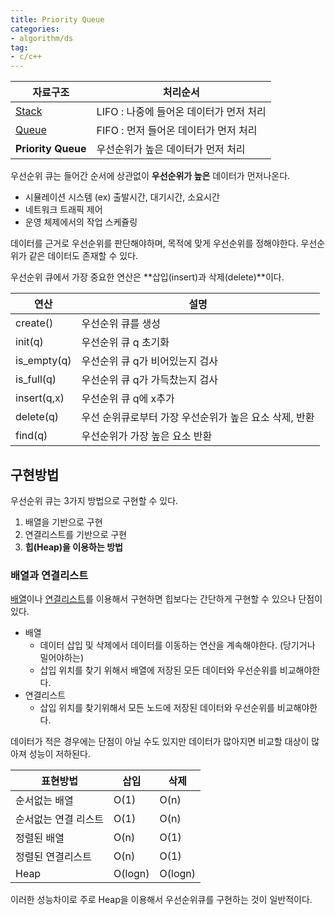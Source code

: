 ```yaml
---
title: Priority Queue
categories:
- algorithm/ds
tag:
- c/c++
---
```


| 자료구조                                                     | 처리순서                                |
| ------------------------------------------------------------ | --------------------------------------- |
| [Stack](https://dh00023.github.io/algorithm/ds/2018/04/24/algorithm-9/) | LIFO : 나중에 들어온 데이터가 먼저 처리 |
| [Queue](https://dh00023.github.io/algorithm/ds/2018/04/25/algorithm-10/) | FIFO : 먼저 들어온 데이터가 먼저 처리   |
| **Priority Queue**                                           | 우선순위가 높은 데이터가 먼저 처리      |

우선순위 큐는 들어간 순서에 상관없이 **우선순위가 높은** 데이터가 먼저나온다.

- 시뮬레이션 시스템 (ex) 출발시간, 대기시간, 소요시간
- 네트워크 트래픽 제어
- 운영 체제에서의 작업 스케쥴링

데이터를 근거로 우선순위를 판단해야하며, 목적에 맞게 우선순위를 정해야한다. 우선순위가 같은 데이터도 존재할 수 있다.

우선순위 큐에서 가장 중요한 연산은 **삽입(insert)과 삭제(delete)**이다.

| 연산        | 설명                                                   |
| ----------- | ------------------------------------------------------ |
| create()    | 우선순위 큐를 생성                                     |
| init(q)     | 우선순위 큐 q 초기화                                   |
| is_empty(q) | 우선순위 큐 q가 비어있는지 검사                        |
| is_full(q)  | 우선순위 큐 q가 가득찼는지 검사                        |
| insert(q,x) | 우선순위 큐 q에 x추가                                  |
| delete(q)   | 우선 순위큐로부터 가장 우선순위가 높은 요소 삭제, 반환 |
| find(q)     | 우선순위가 가장 높은 요소 반환                         |



## 구현방법

우선순위 큐는 3가지 방법으로 구현할 수 있다.

1. 배열을 기반으로 구현
2. 연결리스트를 기반으로 구현
3. **힙(Heap)을 이용하는 방법**



### 배열과 연결리스트

[배열](https://dh00023.github.io/algorithm/ds/2018/04/21/algorithm-5/)이나 [연결리스트](https://dh00023.github.io/algorithm/ds/2018/04/23/algorithm-8/)를 이용해서 구현하면 힙보다는 간단하게 구현할 수 있으나 단점이 있다.

- 배열 
  - 데이터 삽입 및 삭제에서 데이터를 이동하는 연산을 계속해야한다. (당기거나 밀어야하는)
  - 삽입 위치를 찾기 위해서 배열에 저장된 모든 데이터와 우선순위를 비교해야한다.
- 연결리스트
  - 삽입 위치를 찾기위해서 모든 노드에 저장된 데이터와 우선순위를 비교해야한다.

데이터가 적은 경우에는 단점이 아닐 수도 있지만 데이터가 많아지면 비교할 대상이 많아져 성능이 저하된다.

| 표현방법             | 삽입    | 삭제    |
| -------------------- | ------- | ------- |
| 순서없는 배열        | O(1)    | O(n)    |
| 순서없는 연결 리스트 | O(1)    | O(n)    |
| 정렬된 배열          | O(n)    | O(1)    |
| 정렬된 연결리스트    | O(n)    | O(1)    |
| Heap                 | O(logn) | O(logn) |

이러한 성능차이로 주로 Heap을 이용해서 우선순위큐를 구현하는 것이 일반적이다.

